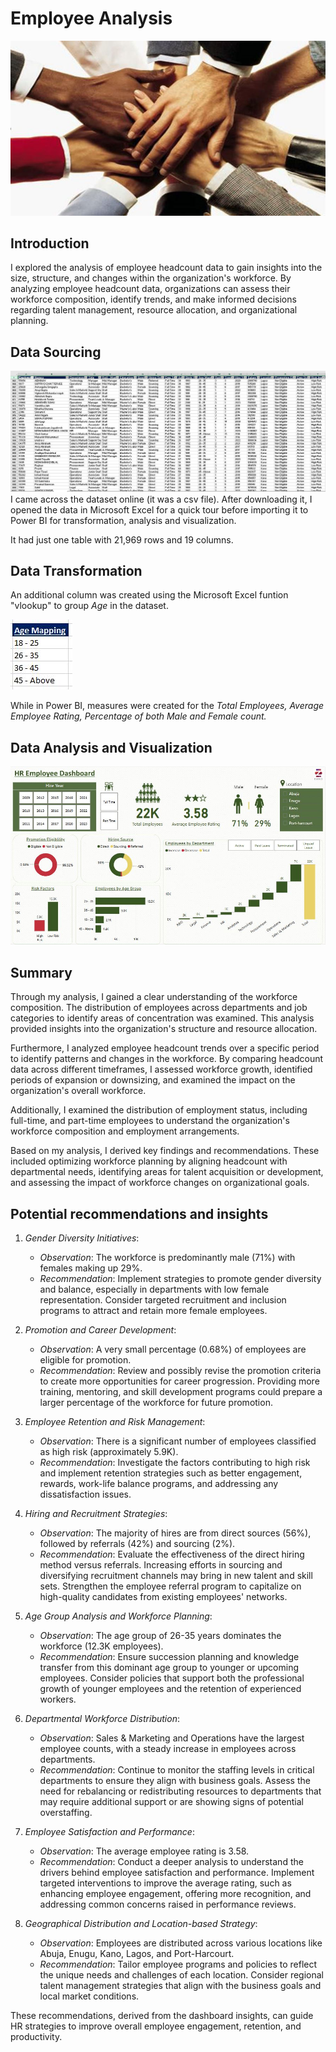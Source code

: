 # Employee Analysis
![](Images/intro.JPG)

## Introduction
I explored the analysis of employee headcount data to gain insights into the size, structure, and changes within the organization's workforce. By analyzing employee headcount data, organizations can assess their workforce composition, identify trends, and make informed decisions regarding talent management, resource allocation, and organizational planning.

## Data Sourcing
![](Images/dataset.JPG)
I came across the dataset online (it was a csv file). After downloading it, I opened the data in Microsoft Excel for a quick tour before importing it to Power BI for transformation, analysis and visualization.

It had just one table with 21,969 rows and 19 columns.

## Data Transformation
An additional column was created using the Microsoft Excel funtion "vlookup" to group _Age_ in the dataset.

![](Images/age_mapping.JPG) 

While in Power BI, measures were created for the _Total Employees, Average Employee Rating, Percentage of both Male and Female count._ 

## Data Analysis and Visualization
![](Images/dashboard.JPG)

## Summary
Through my analysis, I gained a clear understanding of the workforce composition. The distribution of employees across departments and job categories to identify areas of concentration was examined. This analysis provided insights into the organization's structure and resource allocation.

Furthermore, I analyzed employee headcount trends over a specific period to identify patterns and changes in the workforce. By comparing headcount data across different timeframes, I assessed workforce growth, identified periods of expansion or downsizing, and examined the impact on the organization's overall workforce.

Additionally, I examined the distribution of employment status, including full-time, and part-time employees to understand the organization's workforce composition and employment arrangements.

Based on my analysis, I derived key findings and recommendations. These included optimizing workforce planning by aligning headcount with departmental needs, identifying areas for talent acquisition or development, and assessing the impact of workforce changes on organizational goals.

## Potential recommendations and insights
1. *Gender Diversity Initiatives*:
   - *Observation*: The workforce is predominantly male (71%) with females making up 29%.
   - *Recommendation*: Implement strategies to promote gender diversity and balance, especially in departments with low female representation. Consider targeted recruitment and inclusion programs to attract and retain more female employees.

2. *Promotion and Career Development*:
   - *Observation*: A very small percentage (0.68%) of employees are eligible for promotion.
   - *Recommendation*: Review and possibly revise the promotion criteria to create more opportunities for career progression. Providing more training, mentoring, and skill development programs could prepare a larger percentage of the workforce for future promotion.

3. *Employee Retention and Risk Management*:
   - *Observation*: There is a significant number of employees classified as high risk (approximately 5.9K).
   - *Recommendation*: Investigate the factors contributing to high risk and implement retention strategies such as better engagement, rewards, work-life balance programs, and addressing any dissatisfaction issues. 

4. *Hiring and Recruitment Strategies*:
   - *Observation*: The majority of hires are from direct sources (56%), followed by referrals (42%) and sourcing (2%).
   - *Recommendation*: Evaluate the effectiveness of the direct hiring method versus referrals. Increasing efforts in sourcing and diversifying recruitment channels may bring in new talent and skill sets. Strengthen the employee referral program to capitalize on high-quality candidates from existing employees' networks.

5. *Age Group Analysis and Workforce Planning*:
   - *Observation*: The age group of 26-35 years dominates the workforce (12.3K employees).
   - *Recommendation*: Ensure succession planning and knowledge transfer from this dominant age group to younger or upcoming employees. Consider policies that support both the professional growth of younger employees and the retention of experienced workers.

6. *Departmental Workforce Distribution*:
   - *Observation*: Sales & Marketing and Operations have the largest employee counts, with a steady increase in employees across departments.
   - *Recommendation*: Continue to monitor the staffing levels in critical departments to ensure they align with business goals. Assess the need for rebalancing or redistributing resources to departments that may require additional support or are showing signs of potential overstaffing.

7. *Employee Satisfaction and Performance*:
   - *Observation*: The average employee rating is 3.58.
   - *Recommendation*: Conduct a deeper analysis to understand the drivers behind employee satisfaction and performance. Implement targeted interventions to improve the average rating, such as enhancing employee engagement, offering more recognition, and addressing common concerns raised in performance reviews.

8. *Geographical Distribution and Location-based Strategy*:
   - *Observation*: Employees are distributed across various locations like Abuja, Enugu, Kano, Lagos, and Port-Harcourt.
   - *Recommendation*: Tailor employee programs and policies to reflect the unique needs and challenges of each location. Consider regional talent management strategies that align with the business goals and local market conditions.

These recommendations, derived from the dashboard insights, can guide HR strategies to improve overall employee engagement, retention, and productivity.

